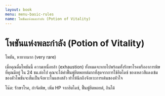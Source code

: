 ```yaml
---
layout: book
menu: menu-basic-rules
name: โพชันแห่งพละกำลัง (Potion of Vitality)
---
```


# โพชันแห่งพละกำลัง (Potion of Vitality)

โพชัน, หายากมาก (very rare)

เมื่อคุณดื่มโพชันนี้ ความเหนื่อยล้า (exhaustion) ทั้งหมดจะหายไปพร้อมทั้งรักษาโรคหรืออาการพิษที่คุณมีอยู่ ใน 24 ชม.ต่อไป คุณจะได้ค่าฟื้นฟูฮิตพอยต์มากที่สุดจากการใช้ฮิตไดซ์ ของเหลวสีแดงเข้มของตัวโพชันจะสั่นเป็นจังหวะในแสงสลัว ทำให้นึกถึงจังหวะการเต้นของหัวใจ

โน๊ต: รักษาโรค, กำจัดพิษ, เพิ่ม HP จากฮิตไดซ์, ฟื้นฟูฮิตพอยต์, กินได้
